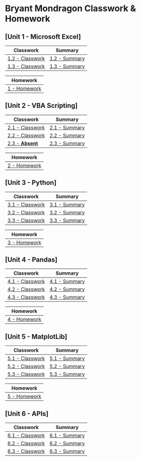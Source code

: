 # Bryant Mondragon Classwork & Homework

## [Unit 1 - Microsoft Excel]

| Classwork |  Summary |
| --------- | -------- |
|[1.2 - Classwork](/01-Classwork/02-Excel)|[1.2 - Summary](https://drive.google.com/file/d/1i70DVupErUNkrwXYJMDo6TQQn69NPj0-/view?usp=sharing)
|[1.3 - Classwork](/01-Classwork/03-Excel)|[1.3 - Summary](https://drive.google.com/file/d/1HcCIdY_2kQ4QQ-jnwLqJcx3WqC_l0Wb5/view?usp=sharing)

|Homework|
| ------ |
|[1 - Homework](/excel-challenge)|

## [Unit 2 - VBA Scripting]

| Classwork |  Summary |
| --------- | -------- |
|[2.1 - Classwork](/02-Classwork/01-VBA)|[2.1 - Summary](https://drive.google.com/file/d/1d7EzN2pzULBcNQOzyGR_WEGdScf9SBZH/view?usp=sharing)
|[2.2 - Classwork](/02-Classwork/02-VBA)|[2.2 - Summary](https://drive.google.com/file/d/1bqbrdcTti2BB_EJRNcVyGnCj-e3hKoP2/view?usp=sharing)
| [2.3 - **Absent** ]()|[2.3 - Summary]((https://drive.google.com/file/d/1I3j8bHJzNzxObY4pULrN4bonl7MBv7v9/view?usp=sharing))

|Homework|
| ------ |
|[2 - Homework](/vba-challenge)|

## [Unit 3 - Python]

| Classwork |  Summary |
| --------- | -------- |
|[3.1 - Classwork](/03-Classwork/01-Python)|[3.1 - Summary](https://drive.google.com/file/d/1Y-Z0ShMv4A5uwVDLHxwyw6Mu0ysujVSy/view?usp=sharing)
|[3.2 - Classwork](/03-Classwork/02-Python)|[3.2 - Summary](https://drive.google.com/file/d/1_VIaA3u56V_nP_8FsjpuKDBWz8AEHICi/view?usp=sharing)
|[3.3 - Classwork](/03-Classwork/03-Python)|[3.3 - Summary](https://drive.google.com/file/d/18TG7U5xtymp_rL0v_Q6CHh7eHa6bpfTy/view?usp=sharing)

|Homework|
| ------ |
|[3 - Homework](/python-challenge)|

## [Unit 4 - Pandas]

| Classwork |  Summary |
| --------- | -------- |
|[4.1 - Classwork](/04-Classwork/01-Pandas)|[4.1 - Summary](https://drive.google.com/file/d/1sFcPDwMzYRnsbqXdvHf6XxDpOzXksRlF/view?usp=sharing)
|[4.2 - Classwork](/03-Classwork/02-Pandas)|[4.2 - Summary](https://drive.google.com/file/d/1dutst6sFUnghU8byVJrFAn0ipVG4LoOi/view?usp=sharing)
|[4.3 - Classwork](/03-Classwork/03-Python)|[4.3 - Summary](https://drive.google.com/file/d/1KTJJeA1ExBG4YOfNtSAUeTvjt7VByHmi/view?usp=sharing)

|Homework|
| ------ |
|[4 - Homework](/pandas-challenge)|

## [Unit 5 - MatplotLib]

| Classwork |  Summary |
| --------- | -------- |
|[5.1 - Classwork](/05-Classwork/01-MatplotLib)|[5.1 - Summary](https://drive.google.com/file/d/19e8_VjDXptPz1-gF3ABdiAJoLiQrQn50/view?usp=sharing)
|[5.2 - Classwork](/05-Classwork/02-MatplotLib)|[5.2 - Summary](https://drive.google.com/file/d/10BIZWZvM2QSv78_Hgo1jq-7xovS03FCD/view?usp=sharing)
|[5.3 - Classwork](/05-Classwork/03-MatplotLib)|[5.3 - Summary](https://drive.google.com/file/d/18HWceE6q1ovfUUc2AOcDZJQ0nf3Wirxs/view?usp=sharing)

|Homework|
| ------ |
|[5 - Homework](/matplotlib-challenge)|

## [Unit 6 - APIs]

| Classwork |  Summary |
| --------- | -------- |
|[6.1 - Classwork](/06-Classwork/01-APIs)|[6.1 - Summary](https://drive.google.com/file/d/1rgEsgpCSPU-pAMHmlKi3y1WqYWbTu0h0/view?usp=sharing)
|[6.2 - Classwork](/06-Classwork/02-APIs)|[6.2 - Summary](https://drive.google.com/file/d/1sd6JPoEE1Wr3zWZ4TiSQ0EN80DVVnlcx/view?usp=sharing)
|[6.3 - Classwork](/06-Classwork/03-APIs)|[6.3 - Summary](https://drive.google.com/file/d/1GPXjQhGTLVqX4g5pjj_ZqvtKV1lsm2QQ/view?usp=sharing)
